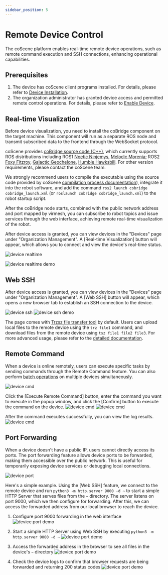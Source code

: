 ```yaml
---
sidebar_position: 5
---
```


# Remote Device Control

The coScene platform enables real-time remote device operations, such as remote command execution and SSH connections, enhancing operational capabilities.

## Prerequisites

1. The device has coScene client programs installed. For details, please refer to [Device Installation](./2-create-device.md#add-device-from-device).
2. The organization administrator has granted device access and permitted remote control operations. For details, please refer to [Enable Device](./3-manage-device.md#device-admission).

## Real-time Visualization

Before device visualization, you need to install the coBridge component on the target machine. This component will run as a separate ROS node and transmit subscribed data to the frontend through the WebSocket protocol.

coScene provides [coBridge source code (C++)](https://github.com/coscene-io/coBridge), which currently supports ROS distributions including ROS1 <u>Noetic Ninjemys</u>, <u>Melodic Morenia</u>; ROS2 <u>Foxy Fitzroy</u>, <u>Galactic Geochelone</u>, <u>Humble Hawksbill</u>. For other version requirements, please contact the coScene team.

We strongly recommend users to compile the executable using the source code provided by coScene [compilation process documentation](https://github.com/coscene-io/coBridge/blob/main/README.md)), integrate it into the robot software, and add the command `ros2 launch cobridge cobridge_launch.xml` (or `roslaunch cobridge cobridge_launch.xml`) to the robot startup script.

After the coBridge node starts, combined with the public network address and port mapped by virmesh, you can subscribe to robot topics and issue services through the web interface, achieving remote real-time visualization of the robot.

After device access is granted, you can view devices in the "Devices" page under "Organization Management". A [Real-time Visualization] button will appear, which allows you to connect and view the device's real-time status.

![device realtime](./img/4-3-device-realtime.png)

![device realtime demo](./img/4-3-device-realtime-demo.png)

## Web SSH

After device access is granted, you can view devices in the "Devices" page under "Organization Management". A [Web SSH] button will appear, which opens a new browser tab to establish an SSH connection to the device.

![device ssh](./img/4-3-device-ssh.png)
![device ssh demo](./img/4-3-device-ssh-demo.png)

The page comes with [Trzsz file transfer tool](https://trzsz.github.io/cn/) by default. Users can upload local files to the remote device using the `trz file1` command, and download files from the remote device using `tsz file1 file2 file3`. For more advanced usage, please refer to the [detailed documentation](https://trzsz.github.io/cn/).

## Remote Command

When a device is online remotely, users can execute specific tasks by sending commands through the Remote Command feature. You can also perform [batch operations](./6-batch-device-operations.md) on multiple devices simultaneously.

![device cmd](./img/6-remote-command-1.png)

Click the [Execute Remote Command] button, enter the command you want to execute in the popup window, and click the [Confirm] button to execute the command on the device.
![device cmd](./img/6-remote-command-2.png)
![device cmd](./img/6-remote-command-3.png)

After the command executes successfully, you can view the log results.
![device cmd](./img/6-remote-command-4.png)

## Port Forwarding

When a device doesn't have a public IP, users cannot directly access its ports. The port forwarding feature allows device ports to be forwarded, making them accessible over the public network. This is useful for temporarily exposing device services or debugging local connections.

![device port](./img/4-3-device-port.png)

Here's a simple example. Using the [Web SSH] feature, we connect to the remote device and run `python3 -m http.server 9000 -d ~` to start a simple HTTP Server that serves files from the `~` directory. The server listens on port 9000, which we then configure for forwarding. After this, we can access the forwarded address from our local browser to reach the device.

1. Configure port 9000 forwarding in the web interface
   ![device port demo](./img/4-3-device-port-demo-1.png)

2. Start a simple HTTP Server using Web SSH by executing `python3 -m http.server 9000 -d ~`
   ![device port demo](./img/4-3-device-port-demo-3.png)

3. Access the forwarded address in the browser to see all files in the device's `~` directory
   ![device port demo](./img/4-3-device-port-demo-2.png)

4. Check the device logs to confirm that browser requests are being forwarded and returning 200 status codes
   ![device port demo](./img/4-3-device-port-demo-3.png)